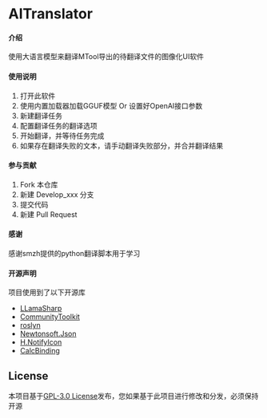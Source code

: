# AITranslator

#### 介绍
使用大语言模型来翻译MTool导出的待翻译文件的图像化UI软件

#### 使用说明
1.  打开此软件
2.  使用内置加载器加载GGUF模型 Or 设置好OpenAI接口参数
3.  新建翻译任务
4.  配置翻译任务的翻译选项
5.  开始翻译，并等待任务完成
6.  如果存在翻译失败的文本，请手动翻译失败部分，并合并翻译结果

#### 参与贡献
1.  Fork 本仓库
2.  新建 Develop_xxx 分支
3.  提交代码
4.  新建 Pull Request

#### 感谢
感谢smzh提供的python翻译脚本用于学习

#### 开源声明
项目使用到了以下开源库
- [LLamaSharp](https://github.com/SciSharp/LLamaSharp) 
- [CommunityToolkit](https://github.com/CommunityToolkit/dotnet) 
- [roslyn](https://github.com/dotnet/roslyn) 
- [Newtonsoft.Json](https://github.com/JamesNK/Newtonsoft.Json) 
- [H.NotifyIcon](https://github.com/HavenDV/H.NotifyIcon) 
- [CalcBinding](https://github.com/Alex141/CalcBinding) 

## License
本项目基于[GPL-3.0 License](LICENSE)发布，您如果基于此项目进行修改和分发，必须保持开源
